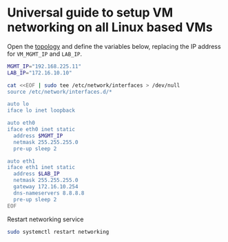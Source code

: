 # Universal guide to setup VM networking on all Linux based VMs

Open the [topology](/resources/images/vagrant-lab-virtual-topology.svg) and define the variables below, replacing the IP address for `VM_MGMT_IP` and `LAB_IP`.

```bash
MGMT_IP="192.168.225.11"
LAB_IP="172.16.10.10"
```

```bash
cat <<EOF | sudo tee /etc/network/interfaces > /dev/null
source /etc/network/interfaces.d/*

auto lo
iface lo inet loopback

auto eth0
iface eth0 inet static
  address $MGMT_IP
  netmask 255.255.255.0
  pre-up sleep 2

auto eth1
iface eth1 inet static
  address $LAB_IP
  netmask 255.255.255.0
  gateway 172.16.10.254
  dns-nameservers 8.8.8.8
  pre-up sleep 2
EOF
```

Restart networking service

```bash
sudo systemctl restart networking
```
